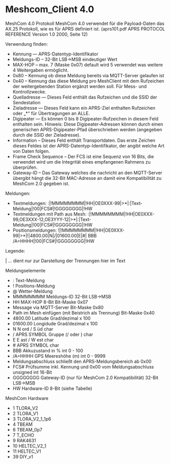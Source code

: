 # Meshcom_Client 4.0

MeshCom 4.0 Protokoll
MeshCom 4.0 verwendet für die Payload-Daten das AX.25 Protokoll, wie es für APRS definiert ist. (aprs101.pdf APRS PROTOCOL REFERENCE Version 1.0 2000, Seite 12)

Verwendung finden:
- Kennung — APRS-Datentyp-Identifikator
- Meldungs-ID – 32-Bit LSB->MSB eindeutiger Wert
- MAX-HOP – max. 7  (Maske 0x07) default wird 5 verwendet was weitere 4 Weitergaben ermöglicht.
- 0x80 – Kennung ob diese Meldung bereits via MQTT-Server gelaufen ist
- 0x40 – Kennung das diese Meldung pro MeshClient mit dem Rufzeichen der weitergebenden Station ergänzt werden soll. Für Mess- und Kontrollzwecke.
- Quelladresse — Dieses Feld enthält das Rufzeichen und die SSID der Sendestation
- Zieladresse — Dieses Feld kann ein APRS-Ziel enthalten Rufzeichen oder „*“ für Übertragungen an ALLE.
- Digipeater — Es können 0 bis 8 Digipeater-Rufzeichen in diesem Feld enthalten sein. Hinweis: Diese Digipeater-Adressen können durch einen generischen APRS-Digipeater-Pfad überschrieben werden (angegeben durch die SSID der  Zieladresse).
- Information – Dieses Feld enthält Transportdaten. Das erste Zeichen dieses Feldes ist der APRS-Datentyp-Identifikator, der angibt welche Art von Daten folgen.
- Frame Check Sequence – Der FCS ist eine Sequenz von 16 Bits, die verwendet wird um die Integrität eines empfangenen Rahmens zu überprüfen.
- Gateway-ID – Das Gateway welches die nachricht an den MQTT-Server übergibt hängt die 32-Bit MAC-Adresse an damit eine Kompatibilität zu MeshCom 2.0 gegeben ist.

Meldungen:
- Textmeldungen:
:|!MMMMMMMM|!HH|OE0XXX-99|>*|:|Text-Meldung|!00|FCS#|!GGGGGGGG|!HW
- Textmeldungen mit Path aus Mesh:
:|!MMMMMMMM|!HH|OE0XXX-99,OE3XXX-12,OE3YYY-12|>*|:|Text-Meldung|!00|FCS#|!GGGGGGGG|!HW
- Positionsmeldungen:
!|!MMMMMMMM|!HH|OE0XXX-99|>*|!|4800.00|N|/|01600.00|E|#| BBB /A=HHHH|!00|FCS#|!GGGGGGGG|!HW

Legende:

| … dient nur zur Darstellung der Trennungen hier im Text

Meldungselemente
- : Text-Meldung
- !	Positions-Meldung
- @ Wetter-Meldung
- MMMMMMMM	Meldungs-ID	32-Bit LSB->MSB
- HH	MAX-HOP	8-Bit Bit-Maske 0x07
- Message via MQTT-Server	Bit-Maske 0x80
- Path im Mesh einfügen (mit Beistrich als Trennung)	Bit-Maske 0x40
- 4800.00	Latitude	Grad/dezimal x 100
- 01600.00	Longidude	Grad/dezimal x 100
- N	N ord / S üd	char
- /	APRS SYMBOL Gruppe (/ oder \)	char
- E	E ast / W est	char
- \#	APRS SYMBOL	char
- BBB	Akkuzustand in %	int 0 - 100
- /A=HHHH	GPS Meereshöhe (m)	int 0 - 9999
- Meldungsabschluss	schließt den APRS-Meldungsbereich ab	0x00
- FCS#	Prüfsumme inkl. Kennung und 0x00 vom Meldungsabschluss	unsigned int 16-Bit
- GGGGGGGG	Gateway-ID (nur für MeshCom 2.0 Kompatibilität)	32-Bit LSB->MSB
- HW	Hardware-ID	8-Bit (siehe Tabelle)

MeshCom Hardware
- 1	TLORA_V2
- 2	TLORA_V1
- 3	TLORA_V2_1_1p6
- 4 TBEAM
- 6	TBEAM_0p7
- 7	T_ECHO
- 9	RAK4631
- 10	HELTEC_V2_1
- 11	HELTEC_V1
- 39	DIY_v1
